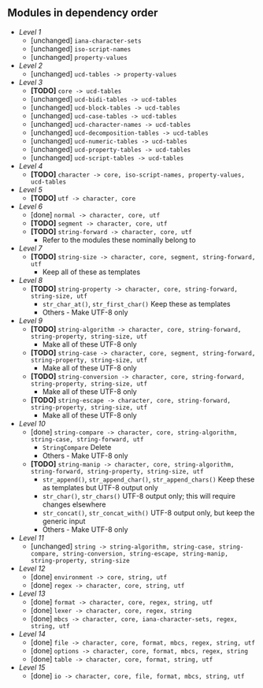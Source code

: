 ## Modules in dependency order ##

* _Level 1_
    * [unchanged] `iana-character-sets`
    * [unchanged] `iso-script-names`
    * [unchanged] `property-values`
* _Level 2_
    * [unchanged] `ucd-tables -> property-values`
* _Level 3_
    * **[TODO]** `core -> ucd-tables`
    * [unchanged] `ucd-bidi-tables -> ucd-tables`
    * [unchanged] `ucd-block-tables -> ucd-tables`
    * [unchanged] `ucd-case-tables -> ucd-tables`
    * [unchanged] `ucd-character-names -> ucd-tables`
    * [unchanged] `ucd-decomposition-tables -> ucd-tables`
    * [unchanged] `ucd-numeric-tables -> ucd-tables`
    * [unchanged] `ucd-property-tables -> ucd-tables`
    * [unchanged] `ucd-script-tables -> ucd-tables`
* _Level 4_
    * **[TODO]** `character -> core, iso-script-names, property-values, ucd-tables`
* _Level 5_
    * **[TODO]** `utf -> character, core`
* _Level 6_
    * [done] `normal -> character, core, utf`
    * **[TODO]** `segment -> character, core, utf`
    * **[TODO]** `string-forward -> character, core, utf`
        * Refer to the modules these nominally belong to
* _Level 7_
    * **[TODO]** `string-size -> character, core, segment, string-forward, utf`
        * Keep all of these as templates
* _Level 8_
    * **[TODO]** `string-property -> character, core, string-forward, string-size, utf`
        * `str_char_at()`, `str_first_char()` Keep these as templates
        * Others - Make UTF-8 only
* _Level 9_
    * **[TODO]** `string-algorithm -> character, core, string-forward, string-property, string-size, utf`
        * Make all of these UTF-8 only
    * **[TODO]** `string-case -> character, core, segment, string-forward, string-property, string-size, utf`
        * Make all of these UTF-8 only
    * **[TODO]** `string-conversion -> character, core, string-forward, string-property, string-size, utf`
        * Make all of these UTF-8 only
    * **[TODO]** `string-escape -> character, core, string-forward, string-property, string-size, utf`
        * Make all of these UTF-8 only
* _Level 10_
    * [done] `string-compare -> character, core, string-algorithm, string-case, string-forward, utf`
        * `StringCompare` Delete
        * Others - Make UTF-8 only
    * **[TODO]** `string-manip -> character, core, string-algorithm, string-forward, string-property, string-size, utf`
        * `str_append()`, `str_append_char()`, `str_append_chars()` Keep these as templates but UTF-8 output only
        * `str_char()`, `str_chars()` UTF-8 output only; this will require changes elsewhere
        * `str_concat()`, `str_concat_with()` UTF-8 output only, but keep the generic input
        * Others - Make UTF-8 only
* _Level 11_
    * [unchanged] `string -> string-algorithm, string-case, string-compare, string-conversion, string-escape, string-manip, string-property, string-size`
* _Level 12_
    * [done] `environment -> core, string, utf`
    * [done] `regex -> character, core, string, utf`
* _Level 13_
    * [done] `format -> character, core, regex, string, utf`
    * [done] `lexer -> character, core, regex, string`
    * [done] `mbcs -> character, core, iana-character-sets, regex, string, utf`
* _Level 14_
    * [done] `file -> character, core, format, mbcs, regex, string, utf`
    * [done] `options -> character, core, format, mbcs, regex, string`
    * [done] `table -> character, core, format, string, utf`
* _Level 15_
    * [done] `io -> character, core, file, format, mbcs, string, utf`
